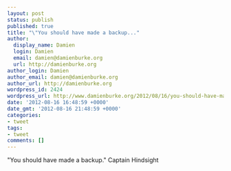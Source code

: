 ```yaml
---
layout: post
status: publish
published: true
title: "\"You should have made a backup..."
author:
  display_name: Damien
  login: Damien
  email: damien@damienburke.org
  url: http://damienburke.org
author_login: Damien
author_email: damien@damienburke.org
author_url: http://damienburke.org
wordpress_id: 2424
wordpress_url: http://www.damienburke.org/2012/08/16/you-should-have-made-a-backup/
date: '2012-08-16 16:48:59 +0000'
date_gmt: '2012-08-16 21:48:59 +0000'
categories:
- tweet
tags:
- tweet
comments: []
---
```

<p>"You should have made a backup." Captain Hindsight</p>

